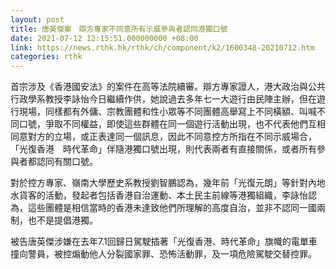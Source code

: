 ```yaml
---
layout: post
title: 唐英傑案　辯方專家不同意所有示威參與者認同港獨口號
date: 2021-07-12 12:15:51.000000000 +08:00
link: https://news.rthk.hk/rthk/ch/component/k2/1600348-20210712.htm
categories: rthk
---
```


首宗涉及《香港國安法》的案件在高等法院續審。辯方專家證人，港大政治與公共行政學系教授李詠怡今日繼續作供，她說過去多年七一大遊行由民陣主辦，但在遊行現場，同樣都有外傭、宗教團體和性小眾等不同團體高舉寫上不同橫額、叫喊不同口號，爭取不同權益，即使這些群體在同一個遊行活動出現，也不代表他們互相同意對方的立場，或正表達同一個訊息，因此不同意控方所指在不同示威場合，「光復香港　時代革命」伴隨港獨口號出現，則代表兩者有直接關係，或者所有參與者都認同有關口號。

對於控方專家、嶺南大學歷史系教授劉智鵬認為，幾年前「光復元朗」等針對內地水貨客的活動，發起者包括香港自治運動、本土民主前線等港獨組織，李詠怡認為，這些團體是相信當時的香港未達致他們所理解的高度自治，並非不認同一國兩制，也不是提倡港獨。

被告唐英傑涉嫌在去年7.1回歸日駕駛插著「光復香港、時代革命」旗幟的電單車撞向警員，被控煽動他人分裂國家罪、恐怖活動罪，及一項危險駕駛交替控罪。
